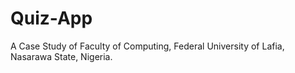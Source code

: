 # Quiz-App
A Case Study of Faculty of Computing, Federal University of Lafia, Nasarawa State, Nigeria.
